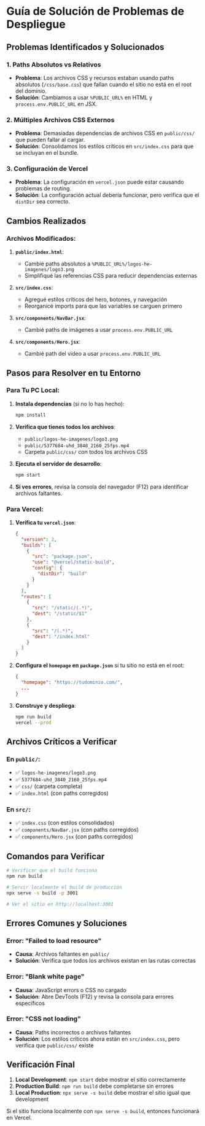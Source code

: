 # Guía de Solución de Problemas de Despliegue

## Problemas Identificados y Solucionados

### 1. **Paths Absolutos vs Relativos**
- **Problema**: Los archivos CSS y recursos estaban usando paths absolutos (`/css/base.css`) que fallan cuando el sitio no está en el root del dominio.
- **Solución**: Cambiamos a usar `%PUBLIC_URL%` en HTML y `process.env.PUBLIC_URL` en JSX.

### 2. **Múltiples Archivos CSS Externos**
- **Problema**: Demasiadas dependencias de archivos CSS en `public/css/` que pueden fallar al cargar.
- **Solución**: Consolidamos los estilos críticos en `src/index.css` para que se incluyan en el bundle.

### 3. **Configuración de Vercel**
- **Problema**: La configuración en `vercel.json` puede estar causando problemas de routing.
- **Solución**: La configuración actual debería funcionar, pero verifica que el `distDir` sea correcto.

## Cambios Realizados

### Archivos Modificados:

1. **`public/index.html`**:
   - Cambié paths absolutos a `%PUBLIC_URL%/logos-he-imagenes/logo3.png`
   - Simplifiqué las referencias CSS para reducir dependencias externas

2. **`src/index.css`**:
   - Agregué estilos críticos del hero, botones, y navegación
   - Reorganicé imports para que las variables se carguen primero

3. **`src/components/NavBar.jsx`**:
   - Cambié paths de imágenes a usar `process.env.PUBLIC_URL`

4. **`src/components/Hero.jsx`**:
   - Cambié path del video a usar `process.env.PUBLIC_URL`

## Pasos para Resolver en tu Entorno

### Para Tu PC Local:

1. **Instala dependencias** (si no lo has hecho):
   ```bash
   npm install
   ```

2. **Verifica que tienes todos los archivos**:
   - `public/logos-he-imagenes/logo3.png`
   - `public/5377684-uhd_3840_2160_25fps.mp4`
   - Carpeta `public/css/` con todos los archivos CSS

3. **Ejecuta el servidor de desarrollo**:
   ```bash
   npm start
   ```

4. **Si ves errores**, revisa la consola del navegador (F12) para identificar archivos faltantes.

### Para Vercel:

1. **Verifica tu `vercel.json`**:
   ```json
   {
     "version": 2,
     "builds": [
       {
         "src": "package.json",
         "use": "@vercel/static-build",
         "config": {
           "distDir": "build"
         }
       }
     ],
     "routes": [
       {
         "src": "/static/(.*)",
         "dest": "/static/$1"
       },
       {
         "src": "/(.*)",
         "dest": "/index.html"
       }
     ]
   }
   ```

2. **Configura el `homepage` en `package.json`** si tu sitio no está en el root:
   ```json
   {
     "homepage": "https://tudominio.com/",
     ...
   }
   ```

3. **Construye y despliega**:
   ```bash
   npm run build
   vercel --prod
   ```

## Archivos Críticos a Verificar

### En `public/`:
- ✅ `logos-he-imagenes/logo3.png`
- ✅ `5377684-uhd_3840_2160_25fps.mp4`
- ✅ `css/` (carpeta completa)
- ✅ `index.html` (con paths corregidos)

### En `src/`:
- ✅ `index.css` (con estilos consolidados)
- ✅ `components/NavBar.jsx` (con paths corregidos)
- ✅ `components/Hero.jsx` (con paths corregidos)

## Comandos para Verificar

```bash
# Verificar que el build funciona
npm run build

# Servir localmente el build de producción
npx serve -s build -p 3001

# Ver el sitio en http://localhost:3001
```

## Errores Comunes y Soluciones

### Error: "Failed to load resource"
- **Causa**: Archivos faltantes en `public/`
- **Solución**: Verifica que todos los archivos existan en las rutas correctas

### Error: "Blank white page"
- **Causa**: JavaScript errors o CSS no cargado
- **Solución**: Abre DevTools (F12) y revisa la consola para errores específicos

### Error: "CSS not loading"
- **Causa**: Paths incorrectos o archivos faltantes
- **Solución**: Los estilos críticos ahora están en `src/index.css`, pero verifica que `public/css/` existe

## Verificación Final

1. **Local Development**: `npm start` debe mostrar el sitio correctamente
2. **Production Build**: `npm run build` debe completarse sin errores
3. **Local Production**: `npx serve -s build` debe mostrar el sitio igual que development

Si el sitio funciona localmente con `npx serve -s build`, entonces funcionará en Vercel.
